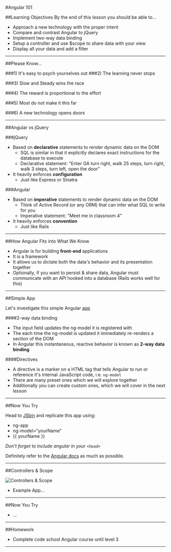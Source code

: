#Angular 101

##Learning Objectives
By the end of this lesson you should be able to...

* Approach a new technology with the proper intent
* Compare and contrast Angular to jQuery
* Implement two-way data binding
* Setup a controller and use $scope to share data with your view
* Display all your data and add a filter

___

##Please Know...

###1) It's easy to psych yourselves out
###2) The learning never stops

###3) Slow and Steady wins the race

###4) The reward is proportional to the effort

###5) Most do not make it this far

###6) A new technology opens doors

___

##Angular vs jQuery

###jQuery
* Based on **declarative** statements to render dynamic data on the DOM
	* SQL is similar in that it explicitly declares exact instructions for the database to execute
	* Declarative statement: "Enter GA turn right, walk 25 steps, turn right, walk 3 steps, turn left, open the door"
* It heavily enforces **configuration**
	* Just like Express or Sinatra
	
###Angular

* Based on **imperative** statements to render dynamic data on the DOM
	* Think of Active Record (or any ORM) that can infer what SQL to write for you
	* Imperative statement: "Meet me in classroom 4"
* It heavily enforces **convention**
	* Just like Rails

---
##How Angular Fits into What We Know

* Angular is for building **front-end** applications
* It is a framework
* It allows us to dictate both the data's behavior and its presentation together
* Optionally, if you want to persist & share data, Angular must communicate with an API hooked into a database (Rails works well for this)
___

##Simple App

Let's investigate this simple Angular [app](http://jsbin.com/saduxiquju/2/)

####2-way data binding

* The input field updates the ng-model it is registered with
* The each time the ng-model is updated it immediately re-renders a section of the DOM
* In Angular this instantaneous, reactive behavior is known as **2-way data binding**

####Directives

* A directive is a marker on a HTML tag that tells Angular to run or reference it's internal JavaScript code, i.e. `ng-model`
* There are many preset ones which we will explore together
* Additionally you can create custom ones, which we will cover in the next lesson

---

##Now You Try

Head to [JSbin](http://jsbin.com/) and replicate this app using:

* ng-app
* ng-model=“yourName”
* {{ yourName }}

*Don't forget to include angular in your `<head>`*

Definitely refer to the [Angular docs](https://docs.angularjs.org/guide) as much as possible.

---

##Controllers & Scope

![Controllers & Scope](http://devgirl.org/wp-content/uploads/2013/03/concepts-controller.png)

* Example App...
___

##Now You Try

* ...

___

##Homework

* Complete code school Angular course until level 3

___


	
	
	
	
	
	
